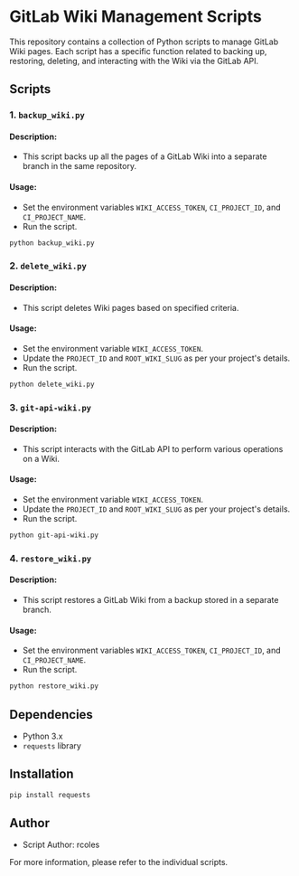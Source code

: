 
# GitLab Wiki Management Scripts

This repository contains a collection of Python scripts to manage GitLab Wiki pages. Each script has a specific function related to backing up, restoring, deleting, and interacting with the Wiki via the GitLab API.

## Scripts

### 1. `backup_wiki.py`

#### Description:
- This script backs up all the pages of a GitLab Wiki into a separate branch in the same repository.

#### Usage:
- Set the environment variables `WIKI_ACCESS_TOKEN`, `CI_PROJECT_ID`, and `CI_PROJECT_NAME`.
- Run the script.

```bash
python backup_wiki.py
```

### 2. `delete_wiki.py`

#### Description:
- This script deletes Wiki pages based on specified criteria.

#### Usage:
- Set the environment variable `WIKI_ACCESS_TOKEN`.
- Update the `PROJECT_ID` and `ROOT_WIKI_SLUG` as per your project's details.
- Run the script.

```bash
python delete_wiki.py
```

### 3. `git-api-wiki.py`

#### Description:
- This script interacts with the GitLab API to perform various operations on a Wiki.

#### Usage:
- Set the environment variable `WIKI_ACCESS_TOKEN`.
- Update the `PROJECT_ID` and `ROOT_WIKI_SLUG` as per your project's details.
- Run the script.

```bash
python git-api-wiki.py
```

### 4. `restore_wiki.py`

#### Description:
- This script restores a GitLab Wiki from a backup stored in a separate branch.

#### Usage:
- Set the environment variables `WIKI_ACCESS_TOKEN`, `CI_PROJECT_ID`, and `CI_PROJECT_NAME`.
- Run the script.

```bash
python restore_wiki.py
```

## Dependencies

- Python 3.x
- `requests` library

## Installation

```bash
pip install requests
```

## Author

- Script Author: rcoles

For more information, please refer to the individual scripts.
